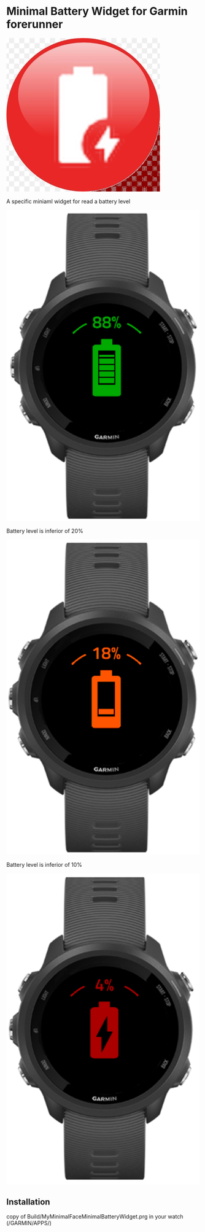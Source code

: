 # Minimal Battery Widget for Garmin forerunner

![logo](logofull.png "logo")

A specific miniaml widget for read a battery level

![classic](battery_high.png "classic view")

Battery level is inferior of 20% 

![low](battery_low.png "with orange color")

Battery level is inferior of 10% 

![low](battery_very_low.png "with red color")


## Installation

copy of Build/MyMinimalFaceMinimalBatteryWidget.prg in your watch (/GARMIN/APPS/)


